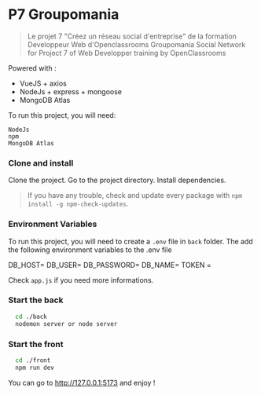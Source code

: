 # P7 Groupomania

> Le projet 7 "Créez un réseau social d'entreprise" de la formation Developpeur Web d'Openclassrooms 
> Groupomania Social Network for Project 7 of Web Developper training by OpenClassrooms 

Powered with : 
- VueJS + axios
- NodeJs + express + mongoose
- MongoDB Atlas

To run this project, you will need:
```
NodeJs
npm
MongoDB Atlas
```

### Clone and install

Clone the project.
Go to the project directory.
Install dependencies.

  > If you have any trouble, check and update every package with `npm install -g npm-check-updates`.

### Environment Variables

To run this project, you will need to create a `.env` file in `back` folder. The add the following environment variables to the .env file

DB_HOST=
DB_USER= 
DB_PASSWORD= 
DB_NAME= 
TOKEN = 

Check `app.js` if you need more informations.

### Start the back

```bash
  cd ./back
  nodemon server or node server
```

### Start the front

```bash
  cd ./front
  npm run dev
```
You can go to http://127.0.0.1:5173 and enjoy !
